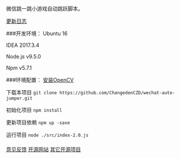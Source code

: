 微信跳一跳小游戏自动跳跃脚本。

[更新日志](/CHANGE_LOG.md)

###开发环境：
Ubuntu 16

IDEA 2017.3.4

Node.js v9.5.0

Npm v5.7.1

###环境配置：
[安装OpenCV](https://github.com/peterbraden/node-opencv)

下载本项目 ``git clone https://github.com/ChangedenCZD/wechat-auto-jumper.git``

初始化项目 ``npm install``

更新项目依赖 ``npm up -save``

运行项目 ``node ./src/index-2.0.js``

####
[意见反馈](https://github.com/ChangedenCZD/wechat-auto-jumper/issues)
[开源网站](https://www.chansos.com)
[其它开源项目](https://github.com/ChangedenCZD?tab=repositories)
####

